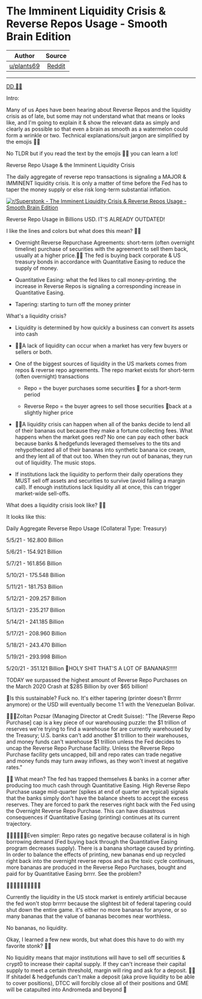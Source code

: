 The Imminent Liquidity Crisis & Reverse Repos Usage - Smooth Brain Edition
==========================================================================

| Author       | Source       | 
| :-------------: |:-------------:|
|  [u/plants69](https://www.reddit.com/user/plants69/) | [Reddit](https://www.reddit.com/r/Superstonk/comments/nhepn1/the_imminent_liquidity_crisis_reverse_repos_usage/) | 

---

[DD 👨‍🔬](https://www.reddit.com/r/Superstonk/search?q=flair_name%3A%22DD%20%F0%9F%91%A8%E2%80%8D%F0%9F%94%AC%22&restrict_sr=1)

Intro:

Many of us Apes have been hearing about Reverse Repos and the liquidity crisis as of late, but some may not understand what that means or looks like, and I'm going to explain it & show the relevant data as simply and clearly as possible so that even a brain as smooth as a watermelon could form a wrinkle or two. Technical explanations/suit jargon are simplified by the emojis 🍌🦍

No TLDR but if you read the text by the emojis 🍌🦍 you can learn a lot!

Reverse Repo Usage & the Imminent Liquidity Crisis

The daily aggregate of reverse repo transactions is signaling a MAJOR & IMMINENT liquidity crisis. It is only a matter of time before the Fed has to taper the money supply or else risk long-term substantial inflation.

[![r/Superstonk - The Imminent Liquidity Crisis & Reverse Repos Usage - Smooth Brain Edition](https://preview.redd.it/ghbe1lcd1d071.jpg?width=500&format=pjpg&auto=webp&s=ba88d163d87facfcd0bf4914e0b08bfa0dca72ff)](https://preview.redd.it/ghbe1lcd1d071.jpg?width=500&format=pjpg&auto=webp&s=ba88d163d87facfcd0bf4914e0b08bfa0dca72ff)

Reverse Repo Usage in Billions USD. IT'S ALREADY OUTDATED!

I like the lines and colors but what does this mean? 🍌🦍

-   Overnight Reverse Repurchase Agreements: short-term (often overnight timeline) purchase of securities with the agreement to sell them back, usually at a higher price.🍌🦍 The fed is buying back corporate & US treasury bonds in accordance with Quantitative Easing to reduce the supply of money.

-   Quantitative Easing: what the fed likes to call money-printing. the increase in Reverse Repos is signaling a corresponding increase in Quantitative Easing.

-   Tapering: starting to turn off the money printer

What's a liquidity crisis?

-   Liquidity is determined by how quickly a business can convert its assets into cash

-   🍌🦍A lack of liquidity can occur when a market has very few buyers or sellers or both.

-   One of the biggest sources of liquidity in the US markets comes from repos & reverse repo agreements. The repo market exists for short-term (often overnight) transactions

    -   Repo = the buyer purchases some securities 🍌 for a short-term period

    -   Reverse Repo = the buyer agrees to sell those securities 🍌back at a slightly higher price

-   🍌🦍A liquidity crisis can happen when all of the banks decide to lend all of their bananas out because they make a fortune collecting fees. What happens when the market goes red? No one can pay each other back because banks & hedgefunds leveraged themselves to the tits and rehypothecated all of their bananas into synthetic banana ice cream, and they lent all of that out too. When they run out of bananas, they run out of liquidity. The music stops.

-   If institutions lack the liquidity to perform their daily operations they MUST sell off assets and securities to survive (avoid failing a margin call). If enough institutions lack liquidity all at once, this can trigger market-wide sell-offs.

What does a liquidity crisis look like? 🍌🦍

It looks like this:

Daily Aggregate Reverse Repo Usage (Collateral Type: Treasury)

5/5/21 - 162.800 Billion

5/6/21 - 154.921 Billion

5/7/21 - 161.856 Billion

5/10/21 - 175.548 Billion

5/11/21 - 181.753 Billion

5/12/21 - 209.257 Billion

5/13/21 - 235.217 Billion

5/14/21 - 241.185 Billion

5/17/21 - 208.960 Billion

5/18/21 - 243.470 Billion

5/19/21 - 293.998 Billion

5/20/21 - 351.121 Billion 🍌HOLY SHIT THAT'S A LOT OF BANANAS!!!!!

TODAY we surpassed the highest amount of Reverse Repo Purchases on the March 2020 Crash at $285 Billion by over $65 billion!

🍌Is this sustainable? Fuck no. It's either tapering (printer doesn't Brrrrr anymore) or the USD will eventually become 1:1 with the Venezuelan Bolivar.

🧠🧠🧠Zoltan Pozsar (Managing Director at Credit Suisse): "The [Reverse Repo Purchase] cap is a key piece of our warehousing puzzle: the $1 trillion of reserves we're trying to find a warehouse for are currently warehoused by the Treasury; U.S. banks can't add another $1 trillion to their warehouses, and money funds can't warehouse $1 trillion unless the Fed decides to uncap the Reverse Repo Purchase facility. Unless the Reverse Repo Purchase facility gets uncapped, bill and repo rates can trade negative and money funds may turn away inflows, as they won't invest at negative rates."

🍌🦍 What mean? The fed has trapped themselves & banks in a corner after producing too much cash through Quantitative Easing. High Reverse Repo Purchase usage mid-quarter (spikes at end of quarter are typical) signals that the banks simply don't have the balance sheets to accept the excess reserves. They are forced to park the reserves right back with the Fed using the Overnight Reverse Repo Purchase. This can have disastrous consequences if Quantitative Easing (printing) continues at its current trajectory.

🍌🦍🍌🦍🍌🦍Even simpler: Repo rates go negative because collateral is in high borrowing demand (Fed buying back through the Quantitative Easing program decreases supply). There is a banana shortage caused by printing. In order to balance the effects of printing, new bananas end up recycled right back into the overnight reverse repos and as the toxic cycle continues, more bananas are produced in the Reverse Repo Purchases, bought and paid for by Quantitative Easing brrrr. See the problem?

🍌🍌🍌🍌🍌🍌🍌🍌🍌🦍

Currently the liquidity in the US stock market is entirely artificial because the fed won't stop brrrrr because the slightest bit of federal tapering could shut down the entire game. it's either no more bananas for anyone, or so many bananas that the value of bananas becomes near worthless.

No bananas, no liquidity.

Okay, I learned a few new words, but what does this have to do with my favorite stonk? 🍌🦍

No liquidity means that major institutions will have to sell off securities & crypt0 to increase their capital supply. If they can't increase their capital supply to meet a certain threshold, margin will ring and ask for a deposit. 🍌🦍 If shitadel & hedgefunds can't make a deposit (aka prove liquidity to be able to cover positions), DTCC will forcibly close all of their positions and GME will be catapulted into Andromeda and beyond 🚀
